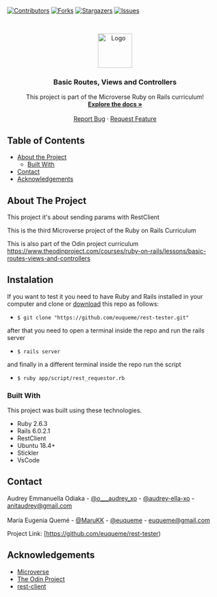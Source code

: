 <!--
*** Thanks for checking out this README Template. If you have a suggestion that would
*** make this better, please fork the repo and create a pull request or simply open
*** an issue with the tag "enhancement".
*** Thanks again! Now go create something AMAZING! :D
-->

<!-- PROJECT SHIELDS -->
<!--
*** I'm using markdown "reference style" links for readability.
*** Reference links are enclosed in brackets [ ] instead of parentheses ( ).
*** See the bottom of this document for the declaration of the reference variables
*** for contributors-url, forks-url, etc. This is an optional, concise syntax you may use.
*** https://www.markdownguide.org/basic-syntax/#reference-style-links
-->
[![Contributors][contributors-shield]][contributors-url]
[![Forks][forks-shield]][forks-url]
[![Stargazers][stars-shield]][stars-url]
[![Issues][issues-shield]][issues-url]

<!-- PROJECT LOGO -->
<br />
<p align="center">
  <a href="https://github.com/euqueme/rest-tester">
    <img src="https://raw.githubusercontent.com/euqueme/toy-app/master/app/assets/images/mLogo.png" alt="Logo" width="80" height="80">
  </a>

  <h3 align="center">Basic Routes, Views and Controllers</h3>

  <p align="center">
    This project is part of the Microverse Ruby on Rails curriculum!
    <br />
    <a href="https://github.com/euqueme/rest-tester"><strong>Explore the docs »</strong></a>
    <br />
    <br />
    <a href="https://github.com/euqueme/rest-tester/issues">Report Bug</a>
    ·
    <a href="https://github.com/euqueme/rest-tester/issues">Request Feature</a>
  </p>
</p>

<!-- TABLE OF CONTENTS -->
## Table of Contents

* [About the Project](#about-the-project)
  * [Built With](#built-with)
* [Contact](#contact)
* [Acknowledgements](#acknowledgements)

<!-- ABOUT THE PROJECT -->
## About The Project

This project it's about sending params with RestClient

This is the third Microverse project of the Ruby on Rails Curriculum

This is also part of the Odin project curriculum https://www.theodinproject.com/courses/ruby-on-rails/lessons/basic-routes-views-and-controllers


<!-- ABOUT THE PROJECT -->
## Instalation

If you want to test it you need to have Ruby and Rails installed in your computer and clone or [download](https://github.com/euqueme/rest-tester/archive/master.zip) this repo as follows:
* `$ git clone "https://github.com/euqueme/rest-tester.git"`

after that you need to open a terminal inside the repo and run the rails server
* `$ rails server`

and finally in a different terminal inside the repo run the script
* `$ ruby app/script/rest_requestor.rb`


### Built With
This project was built using these technologies.
* Ruby 2.6.3
* Rails 6.0.2.1
* RestClient
* Ubuntu 18.4+
* Stickler
* VsCode

<!-- CONTACT -->
## Contact

Audrey Emmanuella Odiaka - [@o___audrey_xo](https://twitter.com/o___audrey_xo) - [@audrey-ella-xo](https://github.com/audrey-ella-xo) - anitaudrey@gmail.com
<br />
<br />
María Eugenia Quemé - [@MaruKK](https://twitter.com/MaruKK) - [@euqueme](https://github.com/euqueme) - euqueme@gmail.com

Project Link: [https://github.com/euqueme/rest-tester)

<!-- ACKNOWLEDGEMENTS -->
## Acknowledgements
* [Microverse](https://www.microverse.org/)
* [The Odin Project](https://www.theodinproject.com/)
* [rest-client](https://github.com/rest-client/rest-client)

<!-- MARKDOWN LINKS & IMAGES -->
<!-- https://www.markdownguide.org/basic-syntax/#reference-style-links -->
[contributors-shield]: https://img.shields.io/github/contributors/euqueme/rest-tester.svg?style=flat-square
[contributors-url]: https://github.com/euqueme/rest-tester/graphs/contributors
[forks-shield]: https://img.shields.io/github/forks/euqueme/rest-tester.svg?style=flat-square
[forks-url]: https://github.com/euqueme/rest-tester/network/members
[stars-shield]: https://img.shields.io/github/stars/euqueme/rest-tester.svg?style=flat-square
[stars-url]: https://github.com/euqueme/rest-tester/stargazers
[issues-shield]: https://img.shields.io/github/issues/euqueme/rest-tester.svg?style=flat-square
[issues-url]: https://github.com/euqueme/rest-tester/issues
